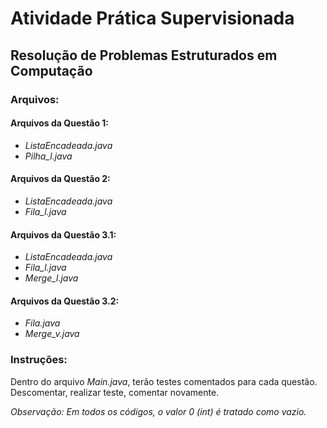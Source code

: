 
# Atividade Prática Supervisionada

## Resolução de Problemas Estruturados em Computação


### Arquivos:

#### Arquivos da Questão 1:

- *ListaEncadeada.java*
- *Pilha_l.java*

#### Arquivos da Questão 2:

- *ListaEncadeada.java*
- *Fila_l.java*

#### Arquivos da Questão 3.1:

- *ListaEncadeada.java*
- *Fila_l.java*
- *Merge_l.java*

#### Arquivos da Questão 3.2:
- *Fila.java*
-  *Merge_v.java*


### Instruções:

Dentro do arquivo *Main.java*, terão testes comentados para cada questão. Descomentar, realizar teste, comentar novamente.

*Observação: Em todos os códigos, o valor 0 (int) é tratado como vazio.*
